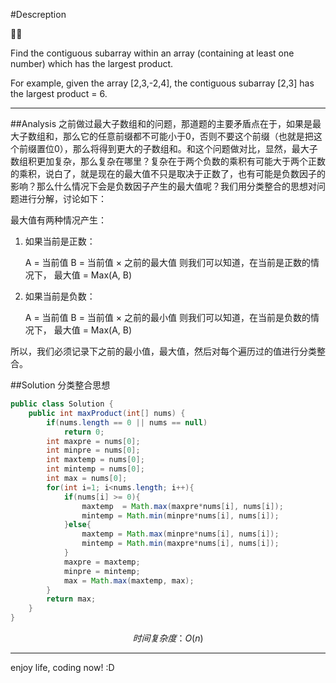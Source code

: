 #Descreption

:star2::star2:

Find the contiguous subarray within an array (containing at least one number) which has the largest product.

For example, given the array [2,3,-2,4],
the contiguous subarray [2,3] has the largest product = 6.

***
##Analysis
之前做过最大子数组和的问题，那道题的主要矛盾点在于，如果是最大子数组和，那么它的任意前缀都不可能小于0，否则不要这个前缀（也就是把这个前缀置位0），那么将得到更大的子数组和。和这个问题做对比，显然，最大子数组积更加复杂，那么复杂在哪里？复杂在于两个负数的乘积有可能大于两个正数的乘积，说白了，就是现在的最大值不只是取决于正数了，也有可能是负数因子的影响？那么什么情况下会是负数因子产生的最大值呢？我们用分类整合的思想对问题进行分解，讨论如下：


最大值有两种情况产生：

1. 如果当前是正数：

	A = 当前值   B = 当前值 × 之前的最大值
则我们可以知道，在当前是正数的情况下， 最大值 = Max(A, B)
2. 如果当前是负数：

	A = 当前值   B = 当前值 × 之前的最小值
则我们可以知道，在当前是负数的情况下， 最大值 = Max(A, B)

所以，我们必须记录下之前的最小值，最大值，然后对每个遍历过的值进行分类整合。

##Solution 分类整合思想

```java
public class Solution {
    public int maxProduct(int[] nums) {
        if(nums.length == 0 || nums == null)
            return 0;
        int maxpre = nums[0];
        int minpre = nums[0];
        int maxtemp = nums[0];
        int mintemp = nums[0];
        int max = nums[0];
        for(int i=1; i<nums.length; i++){
            if(nums[i] >= 0){
                maxtemp  = Math.max(maxpre*nums[i], nums[i]);
                mintemp = Math.min(minpre*nums[i], nums[i]);                
            }else{
                maxtemp = Math.max(minpre*nums[i], nums[i]);
                mintemp = Math.min(maxpre*nums[i], nums[i]);
            }
            maxpre = maxtemp;
            minpre = mintemp;
            max = Math.max(maxtemp, max);
        }
        return max;
    }
}
```

```math
时间复杂度： O(n)
```
***
enjoy life, coding now! :D 
